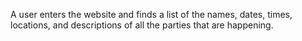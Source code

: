 A user enters the website and finds a list of the names, dates, times, locations, and descriptions of all the parties that are happening.

<!-- Psuedocode -->
<!-- 
1. create html page to display parties from the json, and a form that allows the user to submit a party to the json.
Add a render function to render the parties to the page. ( use ansync and await to prevent the page from stalling and use fetch
)
2. create state with arrays that hold the parties, user input
3. create global variable for the the forms "id"
4. add an event listener to the buttons
5. sync state with API and rerender
6. update state with parties from api
7. render parties from state
8. update state with addParties to the API using the method POST
9. render addParties from state

 -->